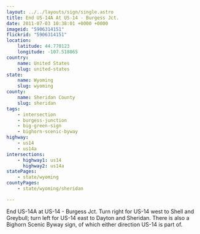 ```yaml
---
layout: ../../layouts/sign/single.astro
title: End US-14A At US-14 - Burgess Jct.
date: 2011-07-03 10:38:01 +0000 +0000
imageid: "5906314151"
flickrid: "5906314151"
location:
    latitude: 44.770123
    longitude: -107.518065
country:
    name: United States
    slug: united-states
state:
    name: Wyoming
    slug: wyoming
county:
    name: Sheridan County
    slug: sheridan
tags:
    - intersection
    - burgess-junction
    - big-green-sign
    - bighorn-scenic-byway
highway:
    - us14
    - us14a
intersections:
    - highway1: us14
      highway2: us14a
statePages:
    - state/wyoming
countyPages:
    - state/wyoming/sheridan

---
```

End US-14A at US-14 - Burgess Jct.  Turn right for US-14 west to Shell and Greybull; turn left for US-14 east to Dayton and Sheridan.  There is also a Bighorn Scenic Byway sign, of which either direction US-14 is part of.